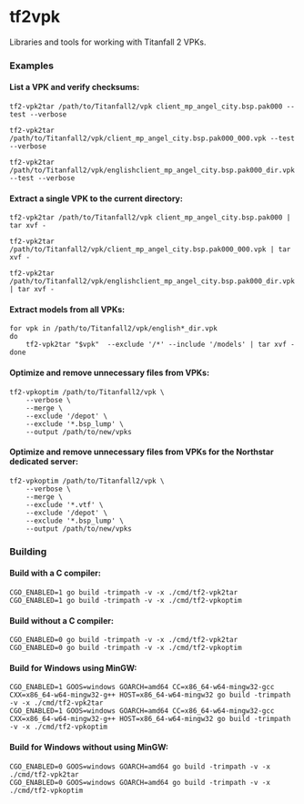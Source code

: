 # tf2vpk
Libraries and tools for working with Titanfall 2 VPKs.

### Examples

#### List a VPK and verify checksums:

```
tf2-vpk2tar /path/to/Titanfall2/vpk client_mp_angel_city.bsp.pak000 --test --verbose
```

```
tf2-vpk2tar /path/to/Titanfall2/vpk/client_mp_angel_city.bsp.pak000_000.vpk --test --verbose
```

```
tf2-vpk2tar /path/to/Titanfall2/vpk/englishclient_mp_angel_city.bsp.pak000_dir.vpk --test --verbose
```

#### Extract a single VPK to the current directory:

```
tf2-vpk2tar /path/to/Titanfall2/vpk client_mp_angel_city.bsp.pak000 | tar xvf -
```

```
tf2-vpk2tar /path/to/Titanfall2/vpk/client_mp_angel_city.bsp.pak000_000.vpk | tar xvf -
```

```
tf2-vpk2tar /path/to/Titanfall2/vpk/englishclient_mp_angel_city.bsp.pak000_dir.vpk | tar xvf -
```

#### Extract models from all VPKs:

```
for vpk in /path/to/Titanfall2/vpk/english*_dir.vpk
do
    tf2-vpk2tar "$vpk"  --exclude '/*' --include '/models' | tar xvf -
done
```

#### Optimize and remove unnecessary files from VPKs:

```
tf2-vpkoptim /path/to/Titanfall2/vpk \
    --verbose \
    --merge \
    --exclude '/depot' \
    --exclude '*.bsp_lump' \
    --output /path/to/new/vpks
```

#### Optimize and remove unnecessary files from VPKs for the Northstar dedicated server:

```
tf2-vpkoptim /path/to/Titanfall2/vpk \
    --verbose \
    --merge \
    --exclude '*.vtf' \
    --exclude '/depot' \
    --exclude '*.bsp_lump' \
    --output /path/to/new/vpks
```

### Building

#### Build with a C compiler:

```
CGO_ENABLED=1 go build -trimpath -v -x ./cmd/tf2-vpk2tar
CGO_ENABLED=1 go build -trimpath -v -x ./cmd/tf2-vpkoptim
```

#### Build without a C compiler:

```
CGO_ENABLED=0 go build -trimpath -v -x ./cmd/tf2-vpk2tar
CGO_ENABLED=0 go build -trimpath -v -x ./cmd/tf2-vpkoptim
```

#### Build for Windows using MinGW:

```
CGO_ENABLED=1 GOOS=windows GOARCH=amd64 CC=x86_64-w64-mingw32-gcc CXX=x86_64-w64-mingw32-g++ HOST=x86_64-w64-mingw32 go build -trimpath -v -x ./cmd/tf2-vpk2tar
CGO_ENABLED=1 GOOS=windows GOARCH=amd64 CC=x86_64-w64-mingw32-gcc CXX=x86_64-w64-mingw32-g++ HOST=x86_64-w64-mingw32 go build -trimpath -v -x ./cmd/tf2-vpkoptim
```

#### Build for Windows without using MinGW:

```
CGO_ENABLED=0 GOOS=windows GOARCH=amd64 go build -trimpath -v -x ./cmd/tf2-vpk2tar
CGO_ENABLED=0 GOOS=windows GOARCH=amd64 go build -trimpath -v -x ./cmd/tf2-vpkoptim
```
